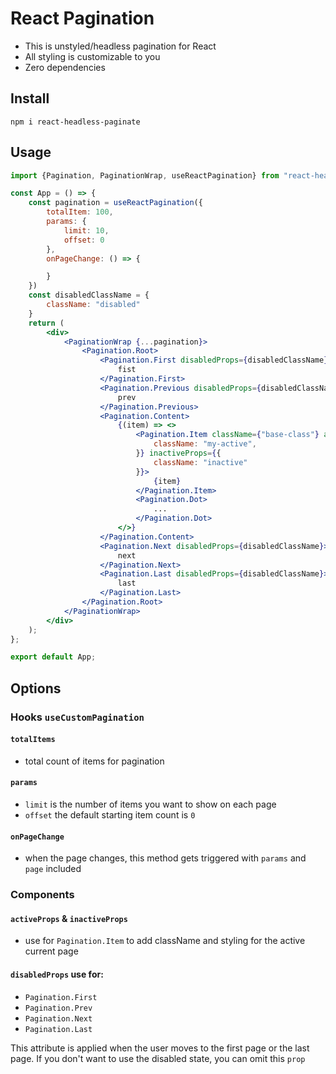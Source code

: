# React Pagination
- This is unstyled/headless pagination for React
- All styling is customizable to you
- Zero dependencies
## Install
`npm i react-headless-paginate`
## Usage

```jsx
import {Pagination, PaginationWrap, useReactPagination} from "react-headless-paginate";

const App = () => {
    const pagination = useReactPagination({
        totalItem: 100,
        params: {
            limit: 10,
            offset: 0
        },
        onPageChange: () => {

        }
    })
    const disabledClassName = {
        className: "disabled"
    }
    return (
        <div>
            <PaginationWrap {...pagination}>
                <Pagination.Root>
                    <Pagination.First disabledProps={disabledClassName}>
                        fist
                    </Pagination.First>
                    <Pagination.Previous disabledProps={disabledClassName}>
                        prev
                    </Pagination.Previous>
                    <Pagination.Content>
                        {(item) => <>
                            <Pagination.Item className={"base-class"} activeProps={{
                                className: "my-active",
                            }} inactiveProps={{
                                className: "inactive"
                            }}>
                                {item}
                            </Pagination.Item>
                            <Pagination.Dot>
                                ...
                            </Pagination.Dot>
                        </>}
                    </Pagination.Content>
                    <Pagination.Next disabledProps={disabledClassName}>
                        next
                    </Pagination.Next>
                    <Pagination.Last disabledProps={disabledClassName}>
                        last
                    </Pagination.Last>
                </Pagination.Root>
            </PaginationWrap>
        </div>
    );
};

export default App;

```

## Options
### Hooks `useCustomPagination`
#### `totalItems` 
-  total count of items for pagination
#### `params` 
- `limit`  is the number of items you want to show on each page
- `offset` the default starting item count is `0`
#### `onPageChange`
- when the page changes, this method gets triggered with `params` and `page` included
### Components

#### `activeProps` & `inactiveProps`
- use for `Pagination.Item` to add className and styling for the active current page

#### `disabledProps` use for:
- `Pagination.First`
- `Pagination.Prev`
- `Pagination.Next`
- `Pagination.Last`

This attribute is applied when the user moves to the first page or the last page. If you don't want to use the disabled state, you can omit this `prop`
